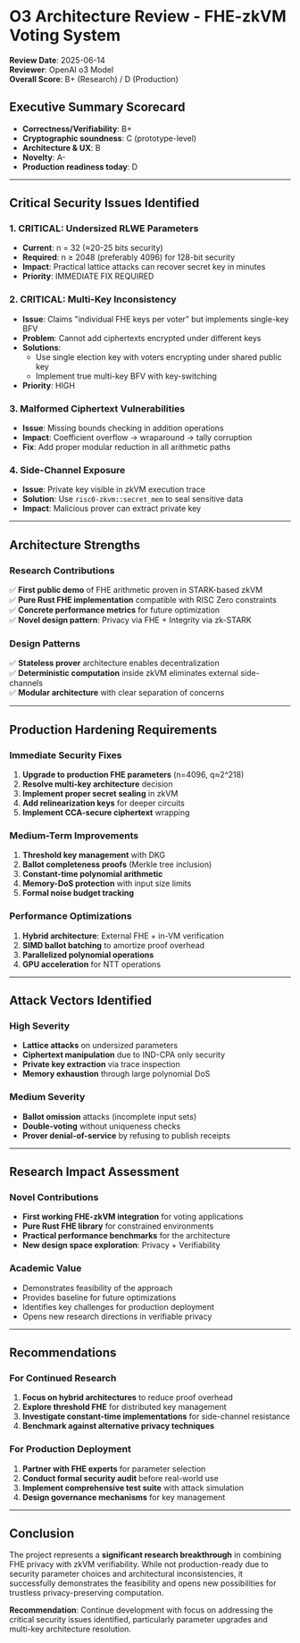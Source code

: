 # O3 Architecture Review - FHE-zkVM Voting System

**Review Date**: 2025-06-14  
**Reviewer**: OpenAI o3 Model  
**Overall Score**: B+ (Research) / D (Production)  

## Executive Summary Scorecard
- **Correctness/Verifiability**: B+
- **Cryptographic soundness**: C (prototype-level)
- **Architecture & UX**: B
- **Novelty**: A-
- **Production readiness today**: D

---

## Critical Security Issues Identified

### 1. **CRITICAL: Undersized RLWE Parameters**
- **Current**: n = 32 (≈20-25 bits security)
- **Required**: n ≥ 2048 (preferably 4096) for 128-bit security
- **Impact**: Practical lattice attacks can recover secret key in minutes
- **Priority**: IMMEDIATE FIX REQUIRED

### 2. **CRITICAL: Multi-Key Inconsistency**
- **Issue**: Claims "individual FHE keys per voter" but implements single-key BFV
- **Problem**: Cannot add ciphertexts encrypted under different keys
- **Solutions**: 
  - Use single election key with voters encrypting under shared public key
  - Implement true multi-key BFV with key-switching
- **Priority**: HIGH

### 3. **Malformed Ciphertext Vulnerabilities**
- **Issue**: Missing bounds checking in addition operations
- **Impact**: Coefficient overflow → wraparound → tally corruption
- **Fix**: Add proper modular reduction in all arithmetic paths

### 4. **Side-Channel Exposure**
- **Issue**: Private key visible in zkVM execution trace
- **Solution**: Use `risc0-zkvm::secret_mem` to seal sensitive data
- **Impact**: Malicious prover can extract private key

---

## Architecture Strengths

### Research Contributions
✅ **First public demo** of FHE arithmetic proven in STARK-based zkVM  
✅ **Pure Rust FHE implementation** compatible with RISC Zero constraints  
✅ **Concrete performance metrics** for future optimization  
✅ **Novel design pattern**: Privacy via FHE + Integrity via zk-STARK  

### Design Patterns
✅ **Stateless prover** architecture enables decentralization  
✅ **Deterministic computation** inside zkVM eliminates external side-channels  
✅ **Modular architecture** with clear separation of concerns  

---

## Production Hardening Requirements

### Immediate Security Fixes
1. **Upgrade to production FHE parameters** (n=4096, q≈2^218)
2. **Resolve multi-key architecture** decision
3. **Implement proper secret sealing** in zkVM
4. **Add relinearization keys** for deeper circuits
5. **Implement CCA-secure ciphertext** wrapping

### Medium-Term Improvements
1. **Threshold key management** with DKG
2. **Ballot completeness proofs** (Merkle tree inclusion)
3. **Constant-time polynomial arithmetic**
4. **Memory-DoS protection** with input size limits
5. **Formal noise budget tracking**

### Performance Optimizations
1. **Hybrid architecture**: External FHE + in-VM verification
2. **SIMD ballot batching** to amortize proof overhead
3. **Parallelized polynomial operations**
4. **GPU acceleration** for NTT operations

---

## Attack Vectors Identified

### High Severity
- **Lattice attacks** on undersized parameters
- **Ciphertext manipulation** due to IND-CPA only security
- **Private key extraction** via trace inspection
- **Memory exhaustion** through large polynomial DoS

### Medium Severity
- **Ballot omission** attacks (incomplete input sets)
- **Double-voting** without uniqueness checks
- **Prover denial-of-service** by refusing to publish receipts

---

## Research Impact Assessment

### Novel Contributions
- **First working FHE-zkVM integration** for voting applications
- **Pure Rust FHE library** for constrained environments
- **Practical performance benchmarks** for the architecture
- **New design space exploration**: Privacy + Verifiability

### Academic Value
- Demonstrates feasibility of the approach
- Provides baseline for future optimizations
- Identifies key challenges for production deployment
- Opens new research directions in verifiable privacy

---

## Recommendations

### For Continued Research
1. **Focus on hybrid architectures** to reduce proof overhead
2. **Explore threshold FHE** for distributed key management
3. **Investigate constant-time implementations** for side-channel resistance
4. **Benchmark against alternative privacy techniques**

### For Production Deployment
1. **Partner with FHE experts** for parameter selection
2. **Conduct formal security audit** before real-world use
3. **Implement comprehensive test suite** with attack simulation
4. **Design governance mechanisms** for key management

---

## Conclusion

The project represents a **significant research breakthrough** in combining FHE privacy with zkVM verifiability. While not production-ready due to security parameter choices and architectural inconsistencies, it successfully demonstrates the feasibility and opens new possibilities for trustless privacy-preserving computation.

**Recommendation**: Continue development with focus on addressing the critical security issues identified, particularly parameter upgrades and multi-key architecture resolution.
